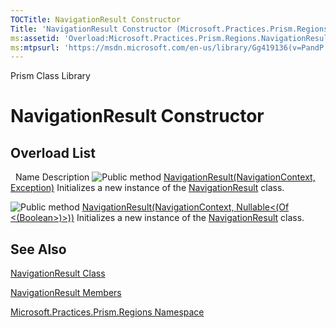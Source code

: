 ```yaml
---
TOCTitle: NavigationResult Constructor
Title: 'NavigationResult Constructor (Microsoft.Practices.Prism.Regions)'
ms:assetid: 'Overload:Microsoft.Practices.Prism.Regions.NavigationResult.\#ctor'
ms:mtpsurl: 'https://msdn.microsoft.com/en-us/library/Gg419136(v=PandP.50)'
---
```


Prism Class Library

NavigationResult Constructor
============================

Overload List
-------------

<span id="overloadMembersTableToggle"></span>
 
Name
Description
![](https://msdn.microsoft.com/en-us/Gg419136.pubmethod(en-us,PandP.50).gif "Public method")
[NavigationResult(NavigationContext, Exception)](https://msdn.microsoft.com/m:microsoft.practices.prism.regions.navigationresult.)
Initializes a new instance of the [NavigationResult](https://msdn.microsoft.com/t:microsoft.practices.prism.regions.navigationresult) class.

![](https://msdn.microsoft.com/en-us/Gg419136.pubmethod(en-us,PandP.50).gif "Public method")
[NavigationResult(NavigationContext, Nullable&lt;(Of &lt;(Boolean&gt;)&gt;))](https://msdn.microsoft.com/m:microsoft.practices.prism.regions.navigationresult.)
Initializes a new instance of the [NavigationResult](https://msdn.microsoft.com/t:microsoft.practices.prism.regions.navigationresult) class.

See Also
--------

<span id="seeAlsoToggle"></span>
[NavigationResult Class](https://msdn.microsoft.com/t:microsoft.practices.prism.regions.navigationresult)

[NavigationResult Members](https://msdn.microsoft.com/allmembers.t:microsoft.practices.prism.regions.navigationresult)

[Microsoft.Practices.Prism.Regions Namespace](https://msdn.microsoft.com/n:microsoft.practices.prism.regions)
